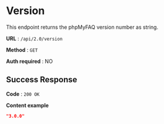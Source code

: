 # Version

This endpoint returns the phpMyFAQ version number as string.

**URL** : `/api/2.0/version`

**Method** : `GET`

**Auth required** : NO

## Success Response

**Code** : `200 OK`

**Content example**

```json
"3.0.0"
```
